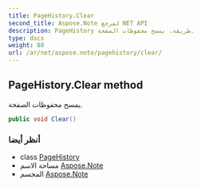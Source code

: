 ```yaml
---
title: PageHistory.Clear
second_title: Aspose.Note لمرجع NET API
description: PageHistory طريقة. يمسح محفوظات الصفحة.
type: docs
weight: 80
url: /ar/net/aspose.note/pagehistory/clear/
---
```

## PageHistory.Clear method

يمسح محفوظات الصفحة.

```csharp
public void Clear()
```

### أنظر أيضا

* class [PageHistory](../)
* مساحة الاسم [Aspose.Note](../../pagehistory/)
* المجسم [Aspose.Note](../../../)


